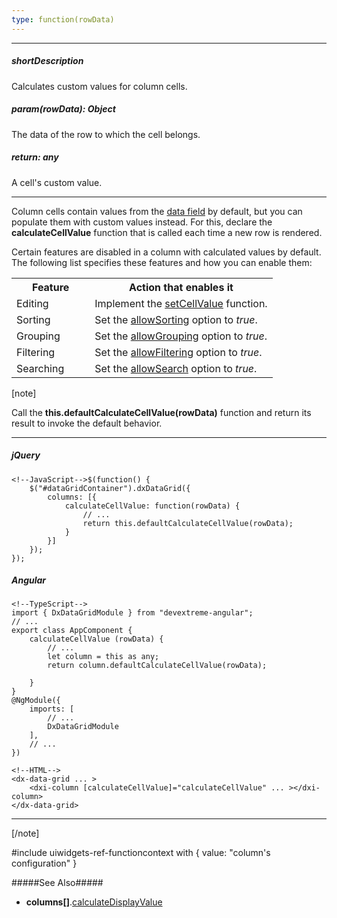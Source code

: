 ```yaml
---
type: function(rowData)
---
```

---
##### shortDescription
Calculates custom values for column cells.

##### param(rowData): Object
The data of the row to which the cell belongs.

##### return: any
A cell's custom value.

---
Column cells contain values from the [data field](/api-reference/10%20UI%20Widgets/GridBase/1%20Configuration/columns/dataField.md '{basewidgetpath}/Configuration/columns/#dataField') by default, but you can populate them with custom values instead. For this, declare the **calculateCellValue** function that is called each time a new row is rendered.

Certain features are disabled in a column with calculated values by default. The following list specifies these features and how you can enable them:

<div class="simple-table">
    <table>
        <tr>
          <th style="width:30%">Feature</th>
          <th>Action that enables it</th>
        </tr>
        <tr>
          <td>Editing</td>
          <td>Implement the <a href="/Documentation/ApiReference/UI_Widgets/dxDataGrid/Configuration/columns/#setCellValue">setCellValue</a> function.</td>
        </tr>
        <tr>
          <td>Sorting</td>
          <td>Set the <a href="/Documentation/ApiReference/UI_Widgets/dxDataGrid/Configuration/columns/#allowSorting">allowSorting</a> option to <i>true</i>.</td>
        </tr>
        <tr>
          <td>Grouping</td>
          <td>Set the <a href="/Documentation/ApiReference/UI_Widgets/dxDataGrid/Configuration/columns/#allowGrouping">allowGrouping</a> option to <i>true</i>.</td>
        </tr>
        <tr>
          <td>Filtering</td>
          <td>Set the <a href="/Documentation/ApiReference/UI_Widgets/dxDataGrid/Configuration/columns/#allowFiltering">allowFiltering</a> option to <i>true</i>.</td>
        </tr>
        <tr>
          <td>Searching</td>
          <td>Set the <a href="/Documentation/ApiReference/UI_Widgets/dxDataGrid/Configuration/columns/#allowSearch">allowSearch</a> option to <i>true</i>.</td>
        </tr>
    </table>
</div>

[note]

Call the **this.defaultCalculateCellValue(rowData)** function and return its result to invoke the default behavior.

---
##### jQuery

    <!--JavaScript-->$(function() {
        $("#dataGridContainer").dxDataGrid({
            columns: [{
                calculateCellValue: function(rowData) {
                    // ...
                    return this.defaultCalculateCellValue(rowData);
                }
            }]
        });
    });

##### Angular

    <!--TypeScript-->
    import { DxDataGridModule } from "devextreme-angular";
    // ...
    export class AppComponent {
        calculateCellValue (rowData) {
            // ...
            let column = this as any;
            return column.defaultCalculateCellValue(rowData);

        }
    }
    @NgModule({
        imports: [
            // ...
            DxDataGridModule
        ],
        // ...
    })

    <!--HTML-->
    <dx-data-grid ... >
        <dxi-column [calculateCellValue]="calculateCellValue" ... ></dxi-column>
    </dx-data-grid>
    
---

[/note]

#include uiwidgets-ref-functioncontext with { 
    value: "column's configuration"
}

#####See Also#####
- **columns[]**.[calculateDisplayValue](/api-reference/10%20UI%20Widgets/GridBase/1%20Configuration/columns/calculateDisplayValue.md '{basewidgetpath}/Configuration/columns/#calculateDisplayValue')